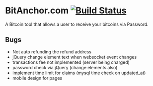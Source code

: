 # BitAnchor.com   [![Build Status](https://travis-ci.org/Hunterlong/BitAnchor.svg?branch=master)](https://travis-ci.org/Hunterlong/BitAnchor)
A Bitcoin tool that allows a user to receive your bitcoins via Password. 

## Bugs
- Not auto refunding the refund address
- jQuery change element text when websocket event changes
- transactions fee not implemented (server being charged)
- password check via jQuery (change elements also)
- implement time limit for claims (mysql time check on updated_at)
- mobile design for pages
